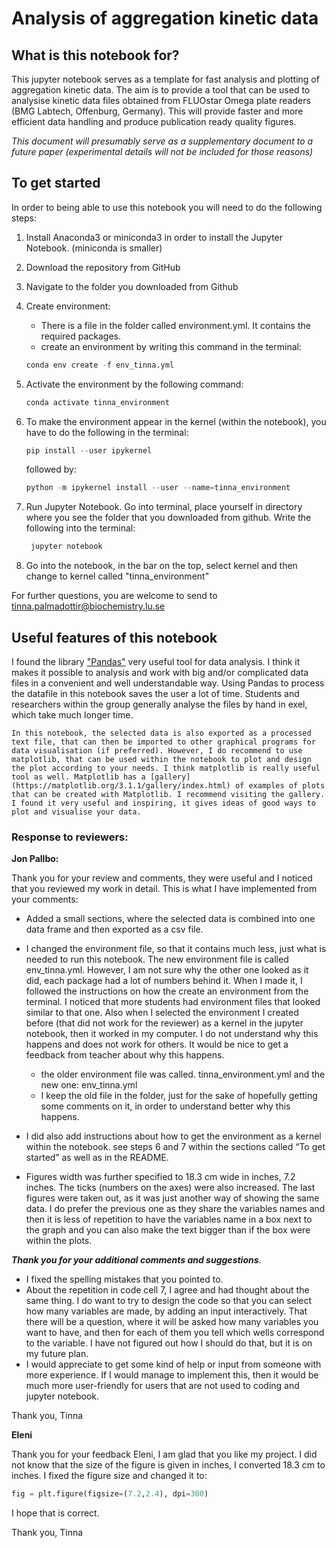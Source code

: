 # Analysis of aggregation kinetic data

## What is this notebook for?

This jupyter notebook serves as a template for fast analysis and plotting of aggregation kinetic data. The aim is to provide a tool that can be used to analysise kinetic data files obtained from FLUOstar Omega plate readers (BMG Labtech, Offenburg, Germany). This will provide faster and more efficient data handling and produce publication ready quality figures.

*This document will presumably serve as a supplementary document to a future paper (experimental details will not be included for those reasons)*

## To get started

In order to being able to use this notebook you will need to do the following steps:

1. Install Anaconda3 or miniconda3 in order to install the Jupyter Notebook. (miniconda is smaller)


2. Download the repository from GitHub


3. Navigate to the folder you downloaded from Github


4. Create environment:

    - There is a file in the folder called environment.yml. It contains the required packages.
    - create an environment by writing this command in the terminal:
    
    ```.py
    conda env create -f env_tinna.yml
    ```

5. Activate the environment by the following command:
    ```.py
    conda activate tinna_environment
    ```

6. To make the environment appear in the kernel (within the notebook), you have to do the following in the terminal: 
    ```.py
    pip install --user ipykernel
    ```
    followed by:
    ```.py
    python -m ipykernel install --user --name=tinna_environment
    ```

7. Run Jupyter Notebook. Go into terminal, place yourself in directory where you see the folder that you downloaded from github. Write the following into the terminal:
    ```.py
     jupyter notebook
    ```
8. Go into the notebook, in the bar on the top, select kernel and then change to kernel called "tinna_environment"


For further questions, you are welcome to send to tinna.palmadottir@biochemistry.lu.se




## Useful features of this notebook
I found the library ["Pandas"](https://pandas.pydata.org) very useful tool for data analysis. I think it makes it possible to analysis and work with big and/or complicated data files in a convenient and well understandable way. Using Pandas to process the datafile in this notebook saves the user a lot of time. Students and researchers within the group generally analyse the files by hand in exel, which take much longer time. 
    
    In this notebook, the selected data is also exported as a processed text file, that can then be imported to other graphical programs for data visualisation (if preferred). However, I do recommend to use matplotlib, that can be used within the notebook to plot and design the plot according to your needs. I think matplotlib is really useful tool as well. Matplotlib has a [gallery](https://matplotlib.org/3.1.1/gallery/index.html) of examples of plots that can be created with Matplotlib. I recommend visiting the gallery. I found it very useful and inspiring, it gives ideas of good ways to plot and visualise your data.
    
### Response to reviewers:
**Jon Pallbo:** 

Thank you for your review and comments, they were useful and I noticed that you reviewed my work in detail. 
This is what I have implemented from your comments:

-  Added a small sections, where the selected data is combined into one data frame and then exported as a csv file.

-  I changed the environment file, so that it contains much less, just what is needed to run this notebook. The new environment file is called env_tinna.yml. However, I am not sure why the other one looked as it did, each 	package had a lot of numbers behind it. When I made it, I followed the instructions on how the create an environment from the terminal. I noticed that more students had environment files that looked similar to that one. Also when I selected the environment I created before (that did not work for the reviewer) as a kernel in the jupyter notebook, then it worked in my computer. I do not understand why this happens and does not work for others. It would be nice to get a feedback from teacher about why this happens.
      - the older environment file was called. tinna_environment.yml and the new one: env_tinna.yml
      - I keep the old file in the folder, just for the sake of hopefully getting some comments on it, in order to understand better why this happens.
        
-  I did also add instructions about how to get the environment as a kernel within the notebook. see steps 6 and 7 within the sections called “To get started” as well as in the README.

- Figures width was further specified to 18.3 cm wide in inches, 7.2 inches. The ticks (numbers on the axes) were also increased. The last figures were taken out, as it was just another way of showing the same data. I do prefer the previous one as they share the variables names and then it is less of repetition to have the variables name in a box next to the graph and you can also make the text bigger than if the box were within the plots.


***Thank you for your additional comments and suggestions***. 
-  I fixed the spelling mistakes that you pointed to.
-  About the repetition in code cell 7, I agree and had thought about the same thing. I do want to try to design the code so that you can select how many variables are made, by adding an input interactively. That there 		will be a question, where it will be asked how many variables you want to have, and then for each of them you tell which wells correspond to the variable. I have not figured out how I should do that, but it is on my 		future plan. 
- I would appreciate to get some kind of help or input from someone with more experience. If I would manage to implement this, then it would be much more user-friendly for users that are not used to coding and jupyter notebook. 

Thank you,
Tinna

**Eleni**

Thank you for your feedback Eleni, I am glad that you like my project. I did not know that the size of the figure is given in inches, I converted 18.3 cm to inches. I fixed the figure size and changed it to: 
```.py
fig = plt.figure(figsize=(7.2,2.4), dpi=300)
```
I hope that is correct.

Thank you,
Tinna



